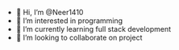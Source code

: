 - 👋 Hi, I’m @Neer1410
- 👀 I’m interested in programming
- 🌱 I’m currently learning full stack development
- 💞️ I’m looking to collaborate on project

<!---
Neer1410/Neer1410 is a ✨ special ✨ repository because its `README.md` (this file) appears on your GitHub profile.
You can click the Preview link to take a look at your changes.
--->
